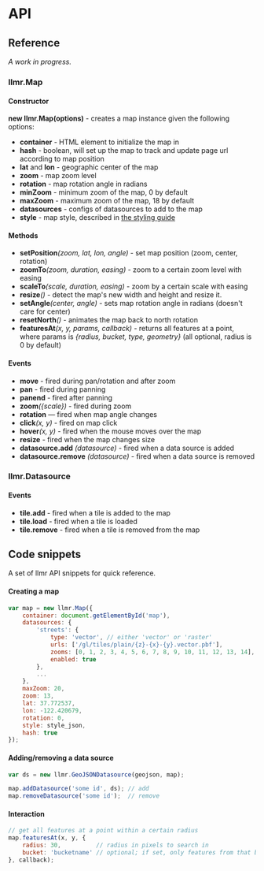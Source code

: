 # API

## Reference

*A work in progress.*

### llmr.Map

#### Constructor

**new llmr.Map(options)** - creates a map instance given the following options:

- **container** - HTML element to initialize the map in
- **hash** - boolean, will set up the map to track and update page url according to map position
- **lat** and **lon** - geographic center of the map
- **zoom** - map zoom level
- **rotation** - map rotation angle in radians
- **minZoom** - minimum zoom of the map, 0 by default
- **maxZoom** - maximum zoom of the map, 18 by default
- **datasources** - configs of datasources to add to the map
- **style** - map style, described in [the styling guide](STYLING.md)

#### Methods

- **setPosition**_(zoom, lat, lon, angle)_ - set map position (zoom, center, rotation)
- **zoomTo**_(zoom, duration, easing)_ - zoom to a certain zoom level with easing
- **scaleTo**_(scale, duration, easing)_ - zoom by a certain scale with easing
- **resize**_()_ - detect the map's new width and height and resize it.
- **setAngle**_(center, angle)_ - sets map rotation angle in radians (doesn't care for center)
- **resetNorth**_()_ - animates the map back to north rotation
- **featuresAt**_(x, y, params, callback)_ - returns all features at a point, where params is _{radius, bucket, type, geometry}_ (all optional, radius is 0 by default)

#### Events

- **move** - fired during pan/rotation and after zoom
- **pan** - fired during panning
- **panend** - fired after panning
- **zoom**_({scale})_ - fired during zoom
- **rotation** — fired when map angle changes
- **click**_(x, y)_ - fired on map click
- **hover**_(x, y)_ - fired when the mouse moves over the map
- **resize** - fired when the map changes size
- **datasource.add** *(datasource)* - fired when a data source is added
- **datasource.remove** *(datasource)* - fired when a data source is removed

### llmr.Datasource

#### Events

- **tile.add** - fired when a tile is added to the map
- **tile.load** - fired when a tile is loaded
- **tile.remove** - fired when a tile is removed from the map


## Code snippets

A set of llmr API snippets for quick reference.

#### Creating a map

```js
var map = new llmr.Map({
    container: document.getElementById('map'),
    datasources: {
        'streets': {
            type: 'vector', // either 'vector' or 'raster'
            urls: ['/gl/tiles/plain/{z}-{x}-{y}.vector.pbf'],
            zooms: [0, 1, 2, 3, 4, 5, 6, 7, 8, 9, 10, 11, 12, 13, 14],
            enabled: true
        },
        ...
    },
    maxZoom: 20,
    zoom: 13,
    lat: 37.772537,
    lon: -122.420679,
    rotation: 0,
    style: style_json,
    hash: true
});
```

#### Adding/removing a data source

```js
var ds = new llmr.GeoJSONDatasource(geojson, map);

map.addDatasource('some id', ds); // add
map.removeDatasource('some id');  // remove
```

#### Interaction

```js
// get all features at a point within a certain radius
map.featuresAt(x, y, {
    radius: 30,          // radius in pixels to search in
    bucket: 'bucketname' // optional; if set, only features from that bucket will be matched
}, callback);
```
